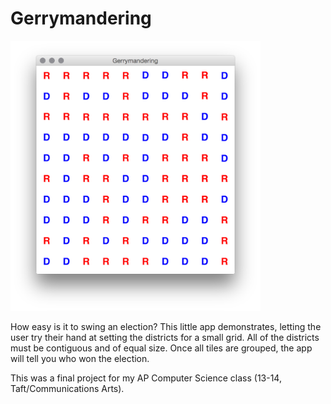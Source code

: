 Gerrymandering
=====

<img src="image.png" title="The main interface." width="400"/>

How easy is it to swing an election? This little app demonstrates, letting the user try their hand at setting the districts for a small grid. All of the districts must be contiguous and of equal size. Once all tiles are grouped, the app will tell you who won the election.

This was a final project for my AP Computer Science class (13-14, Taft/Communications Arts).